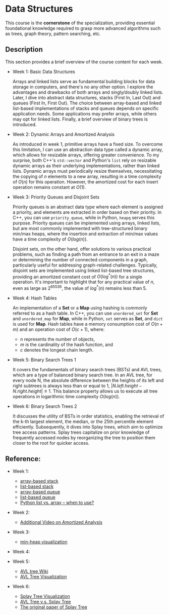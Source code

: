 # Data Structures

This course is the **cornerstone** of the specialization, providing essential
foundational knowledge required to grasp more advanced algorithms such as trees, graph
theory, pattern searching, etc.

## Description

This section provides a brief overview of the course content for each week.

-   Week 1: Basic Data Structures

    Arrays and linked lists serve as fundamental building blocks for data storage in
    computers, and there's no any other option. I explore the advantages and drawbacks
    of both arrays and singly/doubly linked lists. Later, I dive into abstract data
    structures, stacks (First In, Last Out) and queues (First In, First Out). The choice
    between array-based and linked list-based implementations of stacks and queues
    depends on specific application needs. Some applications may prefer arrays, while
    others may opt for linked lists. Finally, a brief overview of binary trees is
    introduced.

-   Week 2: Dynamic Arrays and Amortized Analysis

    As introduced in week 1, primitive arrays have a fixed size. To overcome this
    limitation, I can use an abstraction data type called a dynamic array, which allows
    for resizable arrays, offering greater convenience. To my surprise, both C++'s
    `std::vector` and Python's `list` rely on resizable dynamic arrays as their
    underlying implementations, rather than linked lists. Dynamic arrays must
    periodically resize themselves, necessitating the copying of $n$ elements to a new
    array, resulting in a time complexity of $O(n)$ for this operation. However, the
    amortized cost for each insert operation remains constant at $O(1)$.

-   Week 3: Priority Queues and Disjoint Sets

    Priority queues is an abstract data type where each element is assigned a priority,
    and elements are extracted in order based on their priority. In C++, you can use
    `priority_queue`, while in Python, `heapq` serves this purpose. Priority queues can
    be implemented using arrays, linked lists, but are most commonly implemented with
    tree-structured binary min/max heaps, where the insertion and extraction of min/max
    values have a time complexity of $O(log(n))$.

    Disjoint sets, on the other hand, offer solutions to various practical problems,
    such as finding a path from an entrance to an exit in a maze or determining the
    number of connected components in a graph, particularly useful for addressing
    graph-related challenges. Typically, disjoint sets are implemented using linked
    list-based tree structures, providing an amortized constant cost of
    $O(log^{\ast}(n))$ for a single operation. It's important to highlight that for any
    practical value of $n$, even as large as $2^{65536}$, the value of $log^{\ast}(n)$
    remains less than 5.

-   Week 4: Hash Tables

    An implementation of a **Set** or a **Map** using hashing is commonly referred to as
    a hash table. In C++, you can use `unordered_set` for **Set** and `unordered_map`
    for **Map**, while in Python, `set` serves as **Set**, and `dict` is used for
    **Map**. Hash tables have a memory consumption cost of $O(n + m)$ and an operation
    cost of $O(c + 1)$, where:

    -   $n$ represents the number of objects,
    -   $m$ is the cardinality of the hash function, and
    -   $c$ denotes the longest chain length.

-   Week 5: Binary Search Trees 1

    It covers the fundamentals of binary search trees (BSTs) and AVL trees, which are a
    type of balanced binary search tree. In an AVL tree, for every node N, the absolute
    difference between the heights of its left and right subtrees is always less than or
    equal to 1, $|N.left.height - N.right.height| \le 1$. This balance property allows
    us to execute all tree operations in logarithmic time complexity $O(log(n))$.

-   Week 6: Binary Search Trees 2

    It discusses the utility of BSTs in order statistics, enabling the retrieval of the
    k-th largest element, the median, or the 25th percentile element efficiently.
    Subsequently, it dives into Splay trees, which aim to optimize tree access patterns.
    Splay trees capitalize on prior knowledge of frequently accessed nodes by
    reorganizing the tree to position them closer to the root for quicker access.

## Reference:

-   Week 1:

    -   [array-based stack](http://www.cs.usfca.edu/~galles/visualization/StackArray.html)
    -   [list-based stack](http://www.cs.usfca.edu/~galles/visualization/StackLL.html)
    -   [array-based queue](http://www.cs.usfca.edu/~galles/visualization/QueueArray.html)
    -   [list-based queue](http://www.cs.usfca.edu/~galles/visualization/QueueLL.html)
    -   [Python list vs. array – when to use?](https://stackoverflow.com/questions/176011/python-list-vs-array-when-to-use)

-   Week 2:

    -   [Additional Video on Amortized Analysis](https://www.youtube.com/watch?v=U5XKyIVy2Vc)

-   Week 3:

    -   [min-heap visualization](http://www.cs.usfca.edu/~galles/visualization/Heap.html)

-   Week 4:

-   Week 5:

    -   [AVL tree Wiki](https://en.wikipedia.org/wiki/AVL_tree)
    -   [AVL Tree Visualization](https://www.cs.usfca.edu/~galles/visualization/AVLtree.html)

-   Week 6:

    -   [Splay Tree Visualization](https://www.cs.usfca.edu/~galles/visualization/SplayTree.html)
    -   [AVL Tree v.s. Splay Tree](https://stackoverflow.com/questions/7467079/difference-between-avl-trees-and-splay-trees)
    -   [The original paper of Splay Tree](https://www.cs.cmu.edu/~sleator/papers/self-adjusting.pdf)
